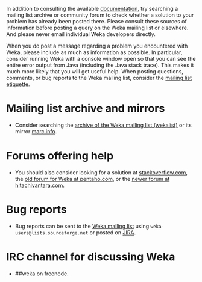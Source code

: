 In addition to consulting the available
[documentation](documentation.md), try searching a mailing list
archive or community forum to check whether a solution to your problem
has already been posted there. Please consult these sources of
information before posting a query on the Weka mailing list or
elsewhere. And please never email individual Weka developers directly.
	  
When you do post a message regarding a problem you encountered with
Weka, please include as much as information as possible. In
particular, consider running Weka with a console window open so that
you can see the entire error output from Java (including the Java
stack trace). This makes it much more likely that you will get useful
help.  When posting questions, comments, or bug reports to the Weka
mailing list, consider the [mailing list
etiquette](https://ml.cms.waikato.ac.nz/weka/mailinglist_etiquette.html).

# Mailing list archive and mirrors

* Consider searching the [archive of the Weka mailing list
  (wekalist)](https://sourceforge.net/p/weka/mailman/weka-users/)
  or its mirror [marc.info](https://marc.info/?l=wekalist).
	  
# Forums offering help

* You should also consider looking for a solution at
  [stackoverflow.com](https://stackoverflow.com/questions/tagged/weka),
  the [old forum for Weka at
  pentaho.com](https://forums.pentaho.com/forums/81-Pentaho-Data-Mining-WEKA),
  or the [newer forum at
  hitachivantara.com](https://community.hitachivantara.com/s/topic/0TO1J0000017kVQWAY/ml-data-mining).
	  
# Bug reports
	  
* Bug reports can be sent to the [Weka mailing
list](https://sourceforge.net/projects/weka/lists/weka-users) using `weka-users@lists.sourceforge.net`
or posted on
[JIRA](https://jira.pentaho.com/projects/DATAMINING/issues/DATAMINING-753).
	  
# IRC channel for discussing Weka
	    
* \#\#weka on freenode.
